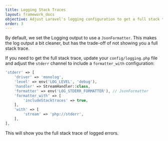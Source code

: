 ```yaml
---
title: Logging Stack Traces
layout: framework_docs
objective: Adjust Laravel's logging configuration to get a full stack trace.
order: 3
---
```


By default, we set the Logging output to use a `JsonFormatter`. This makes the log output a bit cleaner, but has the trade-off of not showing you a full stack trace.

If you need to get the full stack trace, update your `config/logging.php` file and adjust the `stderr` channel to include a `formatter_with` configuration:

```php
'stderr' => [
    'driver' => 'monolog',
    'level' => env('LOG_LEVEL', 'debug'),
    'handler' => StreamHandler::class,
    'formatter' => env('LOG_STDERR_FORMATTER'), // JsonFormatter
    'formatter_with' => [
        'includeStacktraces' => true,
    ],
    'with' => [
        'stream' => 'php://stderr',
    ],
],
```

This will show you the full stack trace of logged errors.